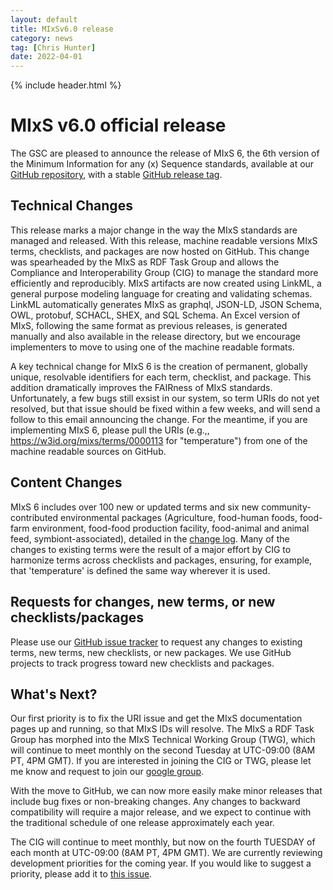 ```yaml
---
layout: default
title: MIxSv6.0 release
category: news
tag: [Chris Hunter]
date: 2022-04-01
---
```

{% include header.html %}

MIxS v6.0 official release
==========================

The GSC are pleased to announce the release of MIxS 6, the 6th version of the Minimum Information for any (x) Sequence standards, available at our [GitHub repository](https://github.com/GenomicsStandardsConsortium/mixs/tree/main/release), with a stable [GitHub release tag](https://github.com/GenomicsStandardsConsortium/mixs/releases/tag/mixs6.0.0).

## Technical Changes
This release marks a major change in the way the MIxS standards are managed and released. With this release, machine readable versions MIxS terms, checklists, and packages are now hosted on GitHub. This change was spearheaded by the MIxS as RDF Task Group and allows the Compliance and Interoperability Group (CIG) to manage the standard more efficiently and reproducibly.  MIxS artifacts are now created using LinkML, a general purpose modeling language for creating and validating schemas. LinkML automatically generates MIxS as graphql, JSON-LD, JSON Schema, OWL, protobuf, SCHACL, SHEX, and SQL Schema. An Excel version of MIxS, following the same format as previous releases, is generated manually and also available in the release directory, but we encourage implementers to move to using one of the machine readable formats. 

A key technical change for MIxS 6 is the creation of permanent, globally unique, resolvable identifiers for each term, checklist, and package. This addition dramatically improves the FAIRness of MIxS standards. Unfortunately, a few bugs still exsist in our system, so term URIs do not yet resolved, but that issue should be fixed within a few weeks, and  will send a follow to this email announcing the change. For the meantime, if you are implementing MIxS 6, please pull the URIs (e.g.,, https://w3id.org/mixs/terms/0000113 for "temperature") from one of the machine readable sources on GitHub.

## Content Changes
MIxS 6 includes over 100 new or updated terms and six new community-contributed environmental packages (Agriculture, food-human foods, food-farm environment, food-food production facility, food-animal and animal feed, symbiont-associated), detailed in the [change log](https://github.com/GenomicsStandardsConsortium/mixs/blob/main/changelogs/v6-change-log.tsv). Many of the changes to existing terms were the result of a major effort by CIG to harmonize terms across checklists and packages, ensuring, for example, that 'temperature' is defined the same way wherever it is used. 

## Requests for changes, new terms, or new checklists/packages
Please use our [GitHub issue tracker](https://github.com/GenomicsStandardsConsortium/mixs/issues) to request any changes to existing terms, new terms, new checklists, or new packages. We use GitHub projects to track progress toward new checklists and packages.

## What's Next?
Our first priority is to fix the URI issue and get the MIxS documentation pages up and running, so that MIxS IDs will resolve. The MIxS a RDF Task Group has morphed into the MIxS Technical Working Group (TWG), which will continue to meet monthly on the second Tuesday at UTC-09:00 (8AM PT, 4PM GMT). If you are interested in joining the CIG or TWG, please let me know and request to join our [google group](https://groups.google.com/g/gensc-cig). 

With the move to GitHub, we can now more easily make minor releases that include bug fixes or non-breaking changes. Any changes to backward compatibility will require a major release, and we expect to continue with the traditional schedule of one release approximately each year. 

The CIG will continue to meet monthly, but now on the fourth TUESDAY of each month at UTC-09:00 (8AM PT, 4PM GMT). We are currently reviewing development priorities for the coming year. If you would like to suggest a priority, please add it to [this issue](https://github.com/GenomicsStandardsConsortium/mixs/issues/354).

